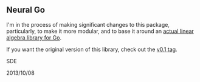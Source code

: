 Neural Go
---------

I'm in the process of making significant changes to this package,
particularly, to make it more modular, and to base it around an [actual linear
algebra library for Go](https://github.com/skelterjohn/go.matrix).

If you want the original version of this library, check out the
[v0.1 tag](https://github.com/schuyler/neural-go/tree/v0.1).

SDE

2013/10/08
